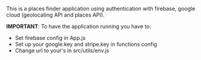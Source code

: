 This is a places finder application using authentication with firebase, google cloud (geolocating API and places API).

**IMPORTANT**: To have the application running you have to:

- Set firebase config in App.js
- Set up your google.key and stripe.key in functions config
- Change url to your's in src/utils/env.js
